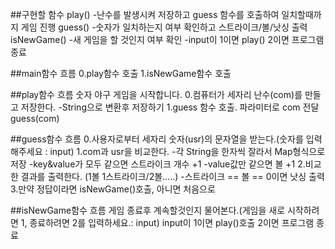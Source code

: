 ##구현할 함수
play()
-난수를 발생시켜 저장하고 guess 함수를 호출하여 일치할때까지 게임 진행
guess()
-숫자가 일치하는지 여부 확인하고 스트라이크/볼/낫싱 출력
isNewGame()
-새 게임을 할 것인지 여부 확인
-input이 1이면 play() 2이면 프로그램 종료


##main함수 흐름
0.play함수 호출
1.isNewGame함수 호출


##play함수 흐름
숫자 야구 게임을 시작합니다.
0.컴퓨터가 세자리 난수(com)를 만들고 저장한다.
    -String으로 변환후 저장하기
1.guess 함수 호출. 파라미터로 com 전달  guess(com)


##guess함수 흐름
0.사용자로부터 세자리 숫자(usr)의 문자열을 받는다.(숫자를 입력해주세요 : input)
1.com과 usr을 비교한다.
    -각 String을 한자씩 잘라서 Map형식으로 저장
    -key&value가 모두 같으면 스트라이크 개수 +1
    -value값만 같으면 볼 +1
2.비교한 결과를 출력한다. (1볼 1스트라이크/2볼.....)
    -스트라이크 == 볼 == 0이면 낫싱 출력
3.만약 정답이라면 isNewGame()호출, 아니면 처음으로 


##isNewGame함수 흐름
게임 종료후 계속할것인지 물어본다.(게임을 새로 시작하려면 1, 종료하려면 2를 입력하세요.: input)
input이 1이면 play()호출 2이면 프로그램 종료



